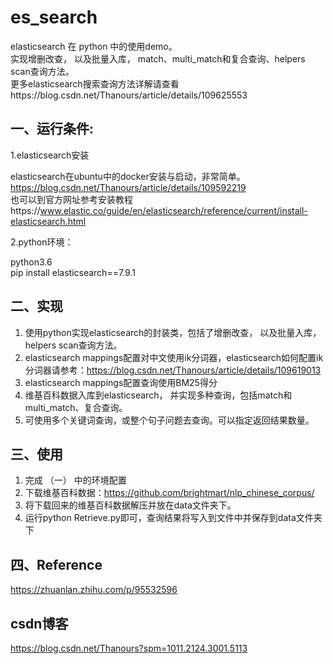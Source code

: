# es_search
elasticsearch 在 python 中的使用demo。  
实现增删改查， 以及批量入库， match、multi_match和复合查询、helpers scan查询方法。  
更多elasticsearch搜索查询方法详解请查看https://blog.csdn.net/Thanours/article/details/109625553
## 一、运行条件:
1.elasticsearch安装  

  elasticsearch在ubuntu中的docker安装与启动，非常简单。  
  https://blog.csdn.net/Thanours/article/details/109592219  
  也可以到官方网址参考安装教程https://www.elastic.co/guide/en/elasticsearch/reference/current/install-elasticsearch.html

2.python环境：   

  python3.6  
  pip install elasticsearch==7.9.1

## 二、实现
1. 使用python实现elasticsearch的封装类，包括了增删改查， 以及批量入库， helpers scan查询方法。
2. elasticsearch mappings配置对中文使用ik分词器，elasticsearch如何配置ik分词器请参考：https://blog.csdn.net/Thanours/article/details/109619013
3. elasticsearch mappings配置查询使用BM25得分
4. 维基百科数据入库到elasticsearch， 并实现多种查询，包括match和multi_match、复合查询。
5. 可使用多个关键词查询，或整个句子问题去查询。可以指定返回结果数量。

## 三、使用
1. 完成 （一） 中的环境配置
2. 下载维基百科数据：https://github.com/brightmart/nlp_chinese_corpus/
3. 将下载回来的维基百科数据解压并放在data文件夹下。
4. 运行python Retrieve.py即可，查询结果将写入到文件中并保存到data文件夹下

## 四、Reference
https://zhuanlan.zhihu.com/p/95532596

## csdn博客  
https://blog.csdn.net/Thanours?spm=1011.2124.3001.5113


